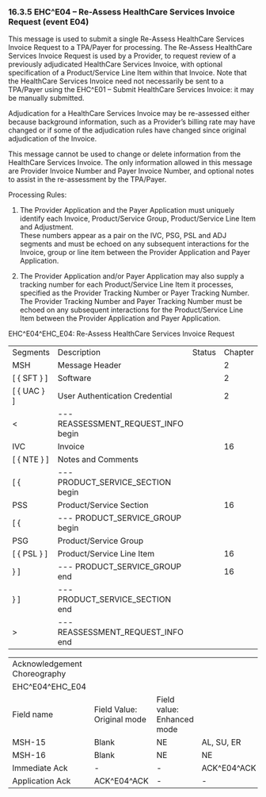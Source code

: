 ### 16.3.5 EHC^E04 – Re-Assess HealthCare Services Invoice Request (event E04) 

This message is used to submit a single Re-Assess HealthCare Services Invoice Request to a TPA/Payer for processing. The Re-Assess HealthCare Services Invoice Request is used by a Provider, to request review of a previously adjudicated HealthCare Services Invoice, with optional specification of a Product/Service Line Item within that Invoice. Note that the HealthCare Services Invoice need not necessarily be sent to a TPA/Payer using the EHC^E01 – Submit HealthCare Services Invoice: it may be manually submitted.

Adjudication for a HealthCare Services Invoice may be re-assessed either because background information, such as a Provider’s billing rate may have changed or if some of the adjudication rules have changed since original adjudication of the Invoice.

This message cannot be used to change or delete information from the HealthCare Services Invoice. The only information allowed in this message are Provider Invoice Number and Payer Invoice Number, and optional notes to assist in the re-assessment by the TPA/Payer.

Processing Rules:

1) The Provider Application and the Payer Application must uniquely identify each Invoice, Product/Service Group, Product/Service Line Item and Adjustment.\
These numbers appear as a pair on the IVC, PSG, PSL and ADJ segments and must be echoed on any subsequent interactions for the Invoice, group or line item between the Provider Application and Payer Application.

2) The Provider Application and/or Payer Application may also supply a tracking number for each Product/Service Line Item it processes, specified as the Provider Tracking Number or Payer Tracking Number.\
The Provider Tracking Number and Payer Tracking Number must be echoed on any subsequent interactions for the Product/Service Line Item between the Provider Application and Payer Application.

EHC^E04^EHC_E04: Re-Assess HealthCare Services Invoice Request

|     |     |     |     |
| --- | --- | --- | --- |
| Segments | Description | Status | Chapter |
| MSH | Message Header |  | 2 |
| [ \{ SFT } ] | Software |  | 2 |
| [ \{ UAC } ] | User Authentication Credential |  | 2 |
| &lt; | --- REASSESSMENT_REQUEST_INFO begin |  |  |
| IVC | Invoice |  | 16 |
| [ \{ NTE } ] | Notes and Comments |  |  |
| [ \{ | --- PRODUCT_SERVICE_SECTION begin |  |  |
| PSS | Product/Service Section |  | 16 |
| [ \{ | --- PRODUCT_SERVICE_GROUP begin |  |  |
| PSG | Product/Service Group |  |  |
| [ \{ PSL } ] | Product/Service Line Item |  | 16 |
| } ] | --- PRODUCT_SERVICE_GROUP end |  | 16 |
| } ] | --- PRODUCT_SERVICE_SECTION end |  |  |
| > | --- REASSESSMENT_REQUEST_INFO end |  |  |

|     |     |     |     |     |     |
| --- | --- | --- | --- | --- | --- |
| Acknowledgement Choreography |  |  |  |  |  |
| EHC^E04^EHC_E04 |  |  |  |  |  |
| Field name | Field Value: Original mode | Field value: Enhanced mode |  |  |  |
| MSH-15 | Blank | NE | AL, SU, ER | NE | AL, SU, ER |
| MSH-16 | Blank | NE | NE | AL, SU, ER | AL, SU, ER |
| Immediate Ack | - | - | ACK^E04^ACK | - | ACK^E04^ACK |
| Application Ack | ACK^E04^ACK | - | - | ACK^E04^ACK | ACK^E04^ACK |

